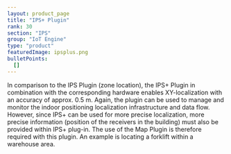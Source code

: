 ```yaml
---
layout: product_page
title: "IPS+ Plugin"
rank: 30
section: "IPS"
group: "IoT Engine"
type: "product"
featuredImage: ipsplus.png
bulletPoints:
  []
---
```

In comparison to the IPS Plugin (zone location), the IPS+ Plugin in combination with the corresponding hardware enables XY-localization with an accuracy of approx. 0.5 m. Again, the plugin can be used to manage and monitor the indoor positioning localization infrastructure and data flow. However, since IPS+ can be used for more precise localization, more precise information (position of the receivers in the building) must also be provided within IPS+ plug-in. The use of the Map Plugin is therefore required with this plugin.
An example is locating a forklift within a warehouse area.
